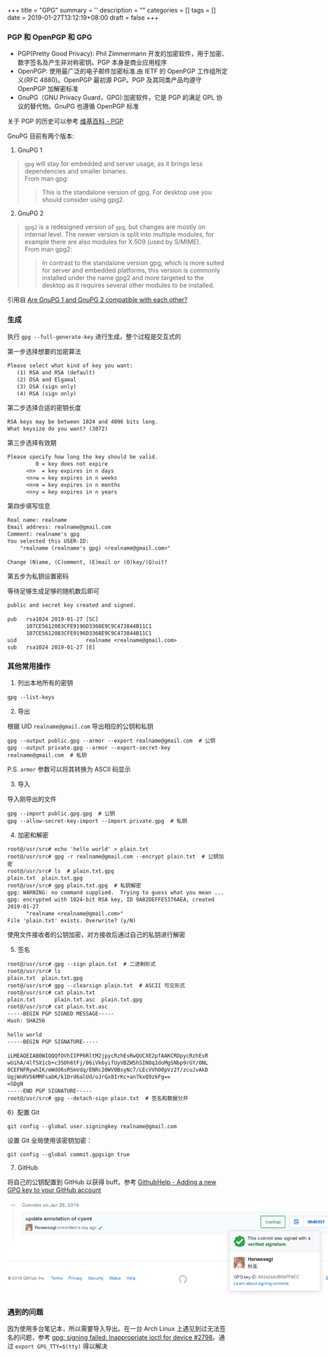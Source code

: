 
+++
title = "GPG"
summary = ''
description = ""
categories = []
tags = []
date = 2019-01-27T13:12:19+08:00
draft = false
+++

### PGP 和 OpenPGP 和 GPG

- PGP(Pretty Good Privacy): Phil Zimmermann 开发的加密软件，用于加密、数字签名及产生非对称密钥。PGP 本身是商业应用程序
- OpenPGP: 使用最广泛的电子邮件加密标准.由 IETF 的 OpenPGP 工作组所定义(RFC 4880)。OpenPGP 最初源 PGP。PGP 及其同类产品均遵守 OpenPGP 加解密标准
- GnuPG（GNU Privacy Guard，GPG):加密软件，它是 PGP 的满足 GPL 协议的替代物。GnuPG 也遵循 OpenPGP 标准

关于 PGP 的历史可以参考 [维基百科 - PGP](https://zh.wikipedia.org/wiki/PGP)

GnuPG 目前有两个版本:

1) GnuPG 1

> `gpg` will stay for embedded and server usage, as it brings less dependencies and smaller binaries.  
>From man gpg:
>> This is the standalone version of gpg. For desktop use you should consider using gpg2.

2) GnuPG 2

> `gpg2` is a redesigned version of `gpg`, but changes are mostly on internal level. The newer version is split into multiple modules, for example there are also modules for X.509 (used by S/MIME).  
> From man gpg2:
>> In contrast to the standalone version gpg, which is more suited for server and embedded platforms, this version is commonly installed under the name gpg2 and more targeted to the desktop as it requires several other modules to be installed.

引用自 [Are GnuPG 1 and GnuPG 2 compatible with each other?](https://superuser.com/questions/655246/are-gnupg-1-and-gnupg-2-compatible-with-each-other)


### 生成

执行 `gpg --full-generate-key` 进行生成，整个过程是交互式的

第一步选择想要的加密算法

```
Please select what kind of key you want:
   (1) RSA and RSA (default)
   (2) DSA and Elgamal
   (3) DSA (sign only)
   (4) RSA (sign only)
```

第二步选择合适的密钥长度

```
RSA keys may be between 1024 and 4096 bits long.
What keysize do you want? (3072) 
```

第三步选择有效期

```
Please specify how long the key should be valid.
         0 = key does not expire
      <n>  = key expires in n days
      <n>w = key expires in n weeks
      <n>m = key expires in n months
      <n>y = key expires in n years
```

第四步填写信息

```
Real name: realname
Email address: realname@gmail.com
Comment: realname's gpg
You selected this USER-ID:
    "realname (realname's gpg) <realname@gmail.com>"

Change (N)ame, (C)omment, (E)mail or (O)kay/(Q)uit? 
```

第五步为私钥设置密码

等待足够生成足够的随机数后即可

```
public and secret key created and signed.

pub   rsa1024 2019-01-27 [SC]
      107CE5612083CFE9196D3368E9C9C473844B11C1
      107CE5612083CFE9196D3368E9C9C473844B11C1
uid                      realname <realname@gmail.com>
sub   rsa1024 2019-01-27 [E]
```

### 其他常用操作

1) 列出本地所有的密钥

`gpg --list-keys` 

2) 导出

根据 UID `realname@gmail.com` 导出相应的公钥和私钥

```
gpg --output public.gpg --armor --export realname@gmail.com  # 公钥
gpg --output private.gpg --armor --export-secret-key realname@gmail.com  # 私钥
```

P.S. `armor` 参数可以将其转换为 ASCII 码显示

3) 导入

导入刚导出的文件

```
gpg --import public.gpg.gpg  # 公钥
gpg --allow-secret-key-import --import private.gpg  # 私钥
```

4) 加密和解密

```
root@/usr/src# echo 'hello world' > plain.txt 
root@/usr/src# gpg -r realname@gmail.com --encrypt plain.txt  # 公钥加密
root@/usr/src# ls  # plain.txt.gpg
plain.txt  plain.txt.gpg
root@/usr/src# gpg plain.txt.gpg  # 私钥解密
gpg: WARNING: no command supplied.  Trying to guess what you mean ...
gpg: encrypted with 1024-bit RSA key, ID 9A82DEFFE5376AEA, created 2019-01-27
      "realname <realname@gmail.com>"
File 'plain.txt' exists. Overwrite? (y/N) 
```

使用文件接收者的公钥加密，对方接收后通过自己的私钥进行解密

5) 签名

```
root@/usr/src# gpg --sign plain.txt  # 二进制形式
root@/usr/src# ls
plain.txt  plain.txt.gpg
root@/usr/src# gpg --clearsign plain.txt  # ASCII 可见形式
root@/usr/src# cat plain.txt
plain.txt      plain.txt.asc  plain.txt.gpg  
root@/usr/src# cat plain.txt.asc 
-----BEGIN PGP SIGNED MESSAGE-----
Hash: SHA256

hello world
-----BEGIN PGP SIGNATURE-----

iLMEAQEIAB0WIQQQfOVhIIPP6RltM2jpycRzhEsRwQUCXE2pfAAKCRDpycRzhEsR
wUihA/4lfSX1cb+c3SOh6tFj/06iVk6yifUyVBZW5hSIN8q1doMgSNbp9rGY/ONL
0CEFNFRywhIK/mWdd6sRSmVdq/ENRc20WV0BsyNc7/LEcVVhO0pVz2f/zcuJvAkD
UgjWnRVS6MMFsabK/k1Drd6alUd/oJrGx8IrKc+an7kxQ9zkFg==
=SDgN
-----END PGP SIGNATURE-----
root@/usr/src# gpg --detach-sign plain.txt  # 签名和数据分开
```

6）配置 Git

```
git config --global user.signingkey realname@gmail.com
```

设置 Git 全局使用该密钥加密：

```
git config --global commit.gpgsign true
```


7) GitHub

将自己的公钥配置到 GitHub 以获得 buff。参考 [GithubHelp - Adding a new GPG key to your GitHub account](https://help.github.com/articles/adding-a-new-gpg-key-to-your-github-account/)

<img style="max-width:800px;" src="../../images/2019/01/2019-01-27-19-56-08----.png">

### 遇到的问题

因为使用多台笔记本，所以需要导入导出。在一台 Arch Linux 上遇见到过无法签名的问题，参考 [ gpg: signing failed: Inappropriate ioctl for device #2798](https://github.com/keybase/keybase-issues/issues/2798)。通过 `export GPG_TTY=$(tty)` 得以解决



    